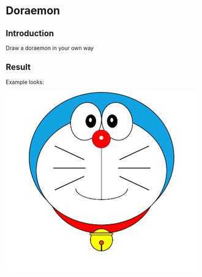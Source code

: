 # Doraemon

## Introduction

Draw a doraemon in your own way

## Result

Example looks:

<img src="./doraemon.png" width="500" style="height:auto;">